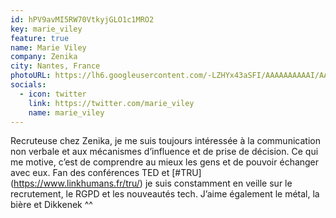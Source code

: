 ```yaml
---
id: hPV9avMI5RW70VtkyjGLO1c1MRO2
key: marie_viley
feature: true
name: Marie Viley
company: Zenika
city: Nantes, France
photoURL: https://lh6.googleusercontent.com/-LZHYx43aSFI/AAAAAAAAAAI/AAAAAAAACd4/xbCJI1QDS3w/photo.jpg
socials:
  - icon: twitter
    link: https://twitter.com/marie_viley
    name: marie_viley
---
```

Recruteuse chez Zenika, je me suis toujours intéressée à la communication non verbale et aux mécanismes d’influence et de prise de décision. 
Ce qui me motive, c’est de comprendre au mieux les gens et de pouvoir échanger avec eux. 
Fan des conférences TED et  [#TRU] (https://www.linkhumans.fr/tru/) je suis constamment en veille sur le recrutement, le RGPD et les nouveautés tech.
J’aime également le métal, la bière et Dikkenek ^^

